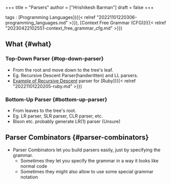 +++
title = "Parsers"
author = ["Hrishikesh Barman"]
draft = false
+++

tags
: [Programming Languages]({{< relref "20221101220306-programming_languages.md" >}}), [Context Free Grammar (CFG)]({{< relref "20230422102551-context_free_grammar_cfg.md" >}})


## What {#what}


### Top-Down Parser {#top-down-parser}

-   From the root and move down to the tree's leaf.
-   Eg. Recursive Descent Parser(handwritten) and LL parsers.
-   [Example of Recursive Descent](https://railsatscale.com//2023-06-12-rewriting-the-ruby-parser/) parser for [Ruby]({{< relref "20221101220205-ruby.md" >}})


### Bottom-Up Parser {#bottom-up-parser}

-   From leaves to the tree's root.
-   Eg. LR parser, SLR parser, CLR parser, etc.
-   Bison etc. probably generate LR(1) parser (Unsure)


## Parser Combinators {#parser-combinators}

-   Parser Combinators let you build parsers easily, just by specifying the grammar.
    -   Sometimes they let you specify the grammar in a way it looks like normal code
    -   Sometimes they might also allow to use some special grammar notation
